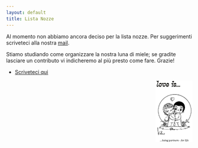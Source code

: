 ```yaml
---
layout: default
title: Lista Nozze
---
```


Al momento non abbiamo ancora deciso per la lista nozze. Per suggerimenti scriveteci alla nostra <a href="mailto:marcoelaura.wedding@gmail.com">mail</a>.

Stiamo studiando come organizzare la nostra luna di miele; se gradite lasciare un contributo vi indicheremo al più presto come fare.
Grazie!

<footer>
	<ul>
	   <li><a href="/Contatti/simple_form.html">Scriveteci qui</a></li>
	</ul>
</footer>

<img align="right" src="/Contatti/loveis.jpeg" width="100"> 

